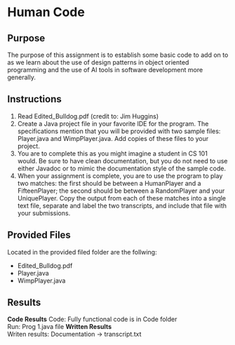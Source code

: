 # Human Code

## Purpose 
The purpose of this assignment is to establish some basic code to add on to as we learn about the use of design patterns in object oriented programming and the use of AI tools in software development more generally.

## Instructions 
1. Read Edited_Bulldog.pdf (credit to: Jim Huggins)
2. Create a Java project file in your favorite IDE for the program. The specifications mention that you will be provided with two sample files: Player.java and WimpPlayer.java. Add copies of these files to your project.
3. You are to complete this as you might imagine a student in CS 101 would. Be sure to have clean documentation, but you do not need to use either Javadoc or to mimic the documentation style of the sample code.
4. When your assignment is complete, you are to use the program to play two matches: the first should be between a HumanPlayer and a FifteenPlayer; the second should be between a RandomPlayer and your UniquePlayer. Copy the output from each of these matches into a single text file, separate and label the two transcripts, and include that file with your submissions.

## Provided Files 
Located in the provided filed folder are the follwing:
- Edited_Bulldog.pdf 
- Player.java
- WimpPlayer.java

## Results
**Code Results**
Code: Fully functional code is in Code folder  
Run: Prog 1.java file 
**Written Results**  
Writen results: Documentation -> transcript.txt 


